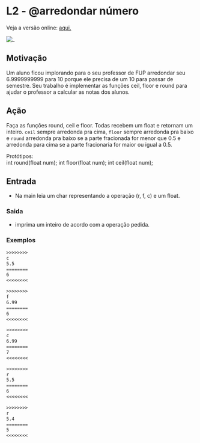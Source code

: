 # L2 - @arredondar número

Veja a versão online: [aqui.](https://github.com/qxcodefup/arcade/blob/master/base/arredondar/Readme.md)

![_](https://raw.githubusercontent.com/qxcodefup/arcade/master/base/arredondar/cover.jpg)

## Motivação

Um aluno ficou implorando para o seu professor de FUP arredondar seu 6.9999999999 para 10 porque ele precisa de um 10 para passar de semestre. Seu trabalho é implementar as funções ceil, floor e round para ajudar o professor a calcular as notas dos alunos.

## Ação

Faça as funções round, ceil e floor. Todas recebem um float e retornam um inteiro. `ceil` sempre arredonda pra cima, `floor` sempre arredonda pra baixo e `round` arredonda pra baixo se a parte fracionada for menor que 0.5 e arredonda para cima se a parte fracionaria for maior ou igual a 0.5.  

Protótipos:  
int round(float num);
int floor(float num);
int ceil(float num);

## Entrada

* Na main leia um char representando a operação (r, f, c) e um float.

### Saida

* imprima um inteiro de acordo com a operação pedida.  

### Exemplos

``` txt
>>>>>>>>
c
5.5
========
6
<<<<<<<<

>>>>>>>>
f
6.99
========
6
<<<<<<<<

>>>>>>>>
c
6.99
========
7
<<<<<<<<

>>>>>>>>
r
5.5
========
6
<<<<<<<<

>>>>>>>>
r
5.4
========
5
<<<<<<<<
```
